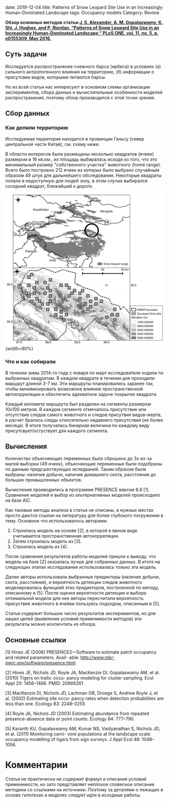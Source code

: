 date: 2019-12-04
title: Patterns of Snow Leopard Site Use in an Increasingly Human-Dominated Landscape
tags: Occupancy models
Category: Review


**Обзор основных методов статьи 
[J. S. Alexander, A. M. Gopalaswamy, K. Shi, J. Hughes, and P. Riordan, “Patterns of Snow Leopard Site Use in an Increasingly Human-Dominated Landscape,” PLoS ONE, vol. 11, no. 5, p. e0155309, May 2016.
](https://journals.plos.org/plosone/article?id=10.1371/journal.pone.0155309)**

## Суть задачи
Исследуется распространение снежного барса (ирбиса) в условиях (а) сильного антропогенного влияния на территорию, (б) информации о присутсвии видов, которыми питаются барсы.

Но из всей статьи нас интересуют в основном схемы организации экспериментов, сбора данных и вычислительные особенности моделей распространения, поэтому обзор производится с этой точки зрения.

## Сбор данных

### Как делили территорию
Исследуемая территория находится в провинции Ганьсу (север центральной части Китая), см. схему ниже. 

В области интересов были размещены несколько квадратов (ячеек) размером в 16 кв.км., их площадь выбиралась исходя из того, что это минимальный размер "собственного участка" животного (home range). Всего было построено 212 ячеек из которых было выбрано случайным образом 49 штук для дальнейшего обследования. Некоторые квадраты попали в недоступную для людей зону, в этом случае выбирался соседний квадрат, ближайший к дороге.

![Area Of Interst](images/2019-12-05/fig1.png "На схеме показаны участки, которые были обследованы"){width=90%}


### Что и как собирали
В течении зимы 2014-го года с января по март исследователи ходили по выбранных квадратам. В каждом квадрате в течении дня проходили маршрут длиной 3-7 км. Эти маршруты планировались заранее так, чтобы минимизировать возможное влияние пространственной автокорреляции и обеспечить адекватное задаче покрытие квадрата.

Каждый километр маршрута был разделен на сегменты размером 10x100 метров. В каждом сегменте отмечалось присутствие или отсутствие следов самого животного и следов присутвия видов-жертв, в расчет брались следы относительно недавнего присутствия (не более месяца). В итоге получалась бинарная величина по каждому виду присутсвует/остуствует для каждого сегмента.


## Вычисления
Количество объясняющих переменных было сброшено до 3х из-за малой выборки (49 ячеек), объясняющие переменные были подобраны по данным предсшествующих иследваний. Таким образом были выбраны: наличие добычи, наличие домашнего скота, расстояние до больших промышленных объектов.

Вычисления проиводились в программе PRESENCE версии 8.8 [1]. Сравнение моделей и выбор из альтернативных моделей происходило на базе AIC.

Как таковые методы анализа в статье не описаны, в нужных местах просто даются ссылки на литературу для более глубокого погружения в тему. Основное что использовалось авторами:
 
 1. Строилась модель на основе [2], в которой в явном виде учитывается пространственная автокорреляции.
 2. Затем строилась модель из [3].
 3. Строилась модель из [4].
 
После сравнения результатов работы моделей пришли к выводу, что модель на базе [2] оказалась лучше для собранных данных. В итоге на следующих этапах исследования использовалась только эта модель.

Далее авторы использовали выбранные предикторы (наличие добычи, скота, расстояния), и вероятность детекции следов животного моделировалась функцией этих предикторов, построенной по методу, описанному в [5]. После оценки вероятности детекции и выбора оптимальной модели для нее авторы пересчитали вероятность присуствия животного в ячейки пользуясь подходом, описанным в [5].

Статья содержит большое число результатов экспериментов, но для наших целей (выявление условий применимости методов) эти результаты можно исключтить из обзора.

## Основные ссылки
[1] Hines JE (2006) PRESENCE2—Software to estimate patch occupancy and related parameters. Avail-
able: http://www.mbr-pwrc.gov/software/presence.html.

[2] Hines JE, Nichols JD, Royle JA, MacKenzie DI, Gopalaswamy AM, et al. (2010) Tigers on trails: occu-
pancy modeling for cluster sampling. Ecol Appl 20: 1456–1466. PMID: 20666261

[3] MacKenzie DI, Nichols JD, Lachman GB, Droege S, Andrew Royle J, et al. (2002) Estimating site occu-
pancy rates when detection probabilities are less than one. Ecology 83: 2248–2255

[4] Royle JA, Nichols JD (2003) Estimating abundance from repeated presence-absence data or point
counts. Ecology 84: 777–790.

[5] Karanth KU, Gopalaswamy AM, Kumar NS, Vaidyanathan S, Nichols JD, et al. (2011) Monitoring carni-
vore populations at the landscape scale: occupancy modelling of tigers from sign surveys. J Appl Ecol
48: 1048–1056.


# Комментарии
Статья не практически не содержит формул и описания условий применимости, но зато представляет неплохое словесное описание методики со ссылками на источники. Поэтому за деталями о лежащих в основе гипотезах и моделях следует идти в исходные работы.
